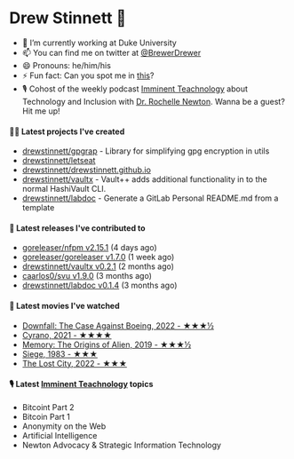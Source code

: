 
# Drew Stinnett 👋

- 🔭 I’m currently working at Duke University
- 📫 You can find me on twitter at [@BrewerDrewer](https://twitter.com/BrewerDrewer)
- 😄 Pronouns: he/him/his
- ⚡ Fun fact: Can you spot me in [this](https://www.youtube.com/watch?v=oL9WnB0qHBA)?
- 🎙 Cohost of the weekly podcast [Imminent Teachnology](https://podcast.imminentteachnology.com/) about Technology and Inclusion with [Dr. Rochelle Newton](https://www.linkedin.com/in/drrochellenewton/). Wanna be a guest? Hit me up!

#### 👨‍💻 Latest projects I've created
- [drewstinnett/gpgrap](https://github.com/drewstinnett/gpgrap) - Library for simplifying gpg encryption in utils
- [drewstinnett/letseat](https://github.com/drewstinnett/letseat)
- [drewstinnett/drewstinnett.github.io](https://github.com/drewstinnett/drewstinnett.github.io)
- [drewstinnett/vaultx](https://github.com/drewstinnett/vaultx) - Vault&#43;&#43; adds additional functionality in to the normal HashiVault CLI.
- [drewstinnett/labdoc](https://github.com/drewstinnett/labdoc) - Generate a GitLab Personal README.md from a template

#### 🚀 Latest releases I've contributed to
- [goreleaser/nfpm v2.15.1](https://github.com/goreleaser/nfpm/releases/tag/v2.15.1) (4 days ago)
- [goreleaser/goreleaser v1.7.0](https://github.com/goreleaser/goreleaser/releases/tag/v1.7.0) (1 week ago)
- [drewstinnett/vaultx v0.2.1](https://github.com/drewstinnett/vaultx/releases/tag/v0.2.1) (2 months ago)
- [caarlos0/svu v1.9.0](https://github.com/caarlos0/svu/releases/tag/v1.9.0) (3 months ago)
- [drewstinnett/labdoc v0.1.4](https://github.com/drewstinnett/labdoc/releases/tag/v0.1.4) (3 months ago)

#### 🍿 Latest movies I've watched
- [Downfall: The Case Against Boeing, 2022 - ★★★½](https://letterboxd.com/mondodrew/film/downfall-the-case-against-boeing/)
- [Cyrano, 2021 - ★★★★](https://letterboxd.com/mondodrew/film/cyrano-2021/)
- [Memory: The Origins of Alien, 2019 - ★★★½](https://letterboxd.com/mondodrew/film/memory-the-origins-of-alien/)
- [Siege, 1983 - ★★★](https://letterboxd.com/mondodrew/film/siege-1983/)
- [The Lost City, 2022 - ★★★](https://letterboxd.com/mondodrew/film/the-lost-city-2022/)

#### 🎙 Latest [Imminent Teachnology](https://podcast.imminentteachnology.com/) topics
- Bitcoint Part 2
- Bitcoin Part 1
- Anonymity on the Web
- Artificial Intelligence
- Newton Advocacy &amp; Strategic Information Technology
